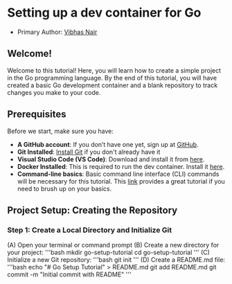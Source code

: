 # Setting up a dev container for Go
* Primary Author: [Vibhas Nair](https://github.com/nairvibhas18)

## Welcome!
Welcome to this tutorial! Here, you will learn how to create a simple project in the Go 
programming language. By the end of this tutorial, you will have created a basic Go
development container and a blank repository to track changes you make to your code.

## Prerequisites 
Before we start, make sure you have:
- **A GitHub account**: If you don’t have one yet, sign up at [GitHub](https://github.com/).
- **Git Installed**: [Install Git](https://git-scm.com/book/en/v2/Getting-Started-Installing-Git) if you don't already have it
- **Visual Studio Code (VS Code)**: Download and install it from [here](https://code.visualstudio.com/).
- **Docker Installed**: This is required to run the dev container. Install it [here](https://www.docker.com/products/docker-desktop/).
- **Command-line basics**: Basic command line interface (CLI) commands will be necessary for this tutorial. This [link](https://aws.amazon.com/what-is/cli/#:~:text=A%20command%20line%20interface%20(CLI)%20is%20a%20text%2Dbased,operating%20system%20and%20the%20user.) provides a great tutorial if you need to brush up on your basics.

## Project Setup: Creating the Repository
### Step 1: Create a Local Directory and Initialize Git
(A) Open your terminal or command prompt
(B) Create a new directory for your project:
'''bash 
mkdir go-setup-tutorial
cd go-setup-tutorial
'''
(C) Initialize a new Git repository:
'''bash
git init
'''
(D) Create a README.md file: 
'''bash
echo "# Go Setup Tutorial" > README.md
git add README.md
git commit -m "Initial commit with README"
'''